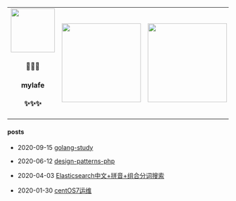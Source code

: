 <table style="margin:auto;">
    <tr>
        <td>
            <a align="center" href="https://github.com/mylafe" target="_blank">
                <img align="center" src="https://avatars3.githubusercontent.com/u/15007186" height="100px">
            </a>
            <h4 align="center">🔭🔭🔭</h4>
            <h4 align="center">mylafe</h4>
            <h4 align="center">✨✨✨</h4>
        </td>
        <td>
            <a align="center" href="https://github.com/mylafe" target="_blank">
                <img align="center" height="180" src="https://github-readme-stats.vercel.app/api/top-langs/?username=mylafe&layout=compact" />
            </a>
        </td>
        <td>
            <a align="center" href="https://github.com/mylafe" target="_blank">
                <img align="center" height="180" src="https://github-readme-stats.anuraghazra1.vercel.app/api?username=mylafe&show_icons=true&include_all_commits=true" />
            </a>
        </td>
    </tr>
</table>

#### posts

- 2020-09-15 [golang-study](https://github.com/mylafe/golang-study)

- 2020-06-12 [design-patterns-php](https://github.com/mylafe/design-patterns-php)

- 2020-04-03 [Elasticsearch中文+拼音+组合分词搜索](https://note.youdao.com/ynoteshare1/index.html?id=2b991c6fef966b6f03c908111b1ee860&type=note)

- 2020-01-30 [centOS7运维](https://github.com/mylafe/centOS7)

<!--
### Hi there 👋
**mylafe/mylafe** is a ✨ _special_ ✨ repository because its `README.md` (this file) appears on your GitHub profile.

Here are some ideas to get you started:

- 🔭 I’m currently working on ...
- 🌱 I’m currently learning ...
- 👯 I’m looking to collaborate on ...
- 🤔 I’m looking for help with ...
- 💬 Ask me about ...
- 📫 How to reach me: ...
- 😄 Pronouns: ...
- ⚡ Fun fact: ...
-->
